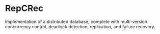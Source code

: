 # RepCRec
Implementation of a distributed database,  complete with multi-version concurrency control, deadlock detection, replication, and failure recovery.
